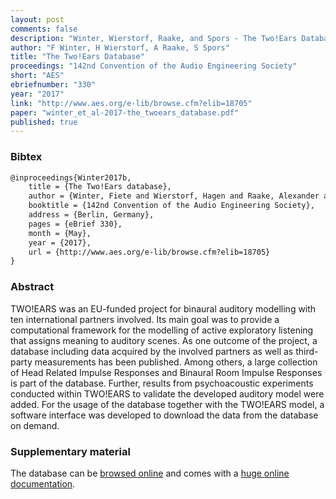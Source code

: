 ```yaml
---
layout: post
comments: false
description: "Winter, Wierstorf, Raake, and Spors - The Two!Ears Database"
author: "F Winter, H Wierstorf, A Raake, S Spors"
title: "The Two!Ears Database"
proceedings: "142nd Convention of the Audio Engineering Society"
short: "AES"
ebriefnumber: "330"
year: "2017"
link: "http://www.aes.org/e-lib/browse.cfm?elib=18705"
paper: "winter_et_al-2017-the_twoears_database.pdf"
published: true
---
```


### Bibtex

```latex
@inproceedings{Winter2017b,
    title = {The Two!Ears database},
    author = {Winter, Fiete and Wierstorf, Hagen and Raake, Alexander and Spors, Sascha},
    booktitle = {142nd Convention of the Audio Engineering Society},
    address = {Berlin, Germany},
    pages = {eBrief 330},
    month = {May},
    year = {2017},
    url = {http://www.aes.org/e-lib/browse.cfm?elib=18705}
}
```

### Abstract

TWO!EARS was an EU-funded project for binaural auditory modelling with ten
international partners involved. Its main goal was to provide a computational
framework for the modelling of active exploratory listening that assigns meaning
to auditory scenes. As one outcome of the project, a database including data
acquired by the involved partners as well as third-party measurements has been
published. Among others, a large collection of Head Related Impulse Responses
and Binaural Room Impulse Responses is part of the database. Further, results
from psychoacoustic experiments conducted within TWO!EARS to validate the
developed auditory model were added. For the usage of the database together with
the TWO!EARS model, a software interface was developed to download the data
from the database on demand.

### Supplementary material

The database can be [browsed
online](https://dev.qu.tu-berlin.de/projects/twoears-getdata/repository) and
comes with a [huge online
documentation](http://docs.twoears.eu/en/latest/database/).

